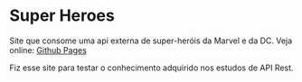 # Super Heroes
Site que consome uma api externa de super-heróis da Marvel e da DC.
Veja online: [Github Pages](https://lucas-av7.github.io/super-heroes-2/)

Fiz esse site para testar o conhecimento adquirido nos estudos de API Rest.
